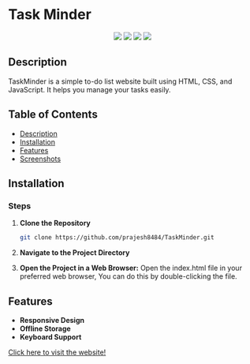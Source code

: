 # Task Minder

<p align="center">
<a href="https://github.com/prajesh8484/Basic-Python-Projects"><img src="https://img.shields.io/github/languages/code-size/prajesh8484/TaskMinder"></a>
<a href="https://github.com/prajesh8484/Basic-Python-Projects/commits"><img src="https://img.shields.io/github/last-commit/prajesh8484/TaskMinder"></a>
<a href="https://thetaskminder.netlify.app/"><img src="https://img.shields.io/website?url=https%3A%2F%2Fthetaskminder.netlify.app%2F&up_message=online&up_color=green&down_message=offline&down_color=red"></a>
<a href="https://github.com/prajesh8484/Basic-Python-Projects/blob/main/LICENSE"><img src="https://img.shields.io/github/license/prajesh8484/TaskMinder"></a>
</p>


## Description

TaskMinder is a simple to-do list website built using HTML, CSS, and JavaScript. It helps you manage your tasks easily.

## Table of Contents

- [Description](#description)
- [Installation](#installation)
- [Features](#features)
- [Screenshots](#screenshots)


## Installation
### Steps

1. **Clone the Repository**

   ```sh
   git clone https://github.com/prajesh8484/TaskMinder.git

2. **Navigate to the Project Directory**
3. **Open the Project in a Web Browser:**
 Open the index.html file in your preferred web browser, You can do this by double-clicking the file.

## Features

- **Responsive Design**
- **Offline Storage**
- **Keyboard Support**

[Click here to visit the website!](https://thetaskminder.netlify.app/)

